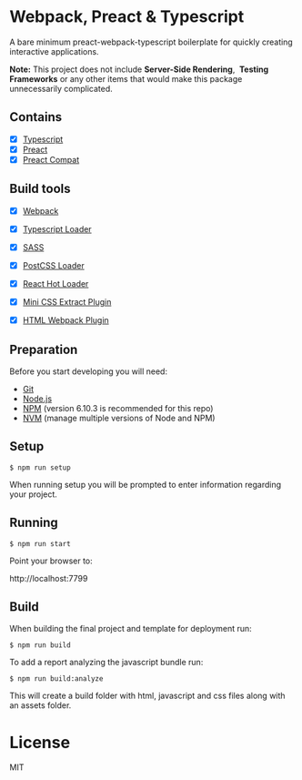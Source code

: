 # Webpack, Preact & Typescript

A bare minimum preact-webpack-typescript boilerplate for quickly creating interactive applications.

**Note:** This project does not include **Server-Side Rendering**,  **Testing Frameworks** or any other items that would make this package unnecessarily complicated.

## Contains

- [x] [Typescript](https://www.typescriptlang.org)
- [x] [Preact](https://preactjs.com/)
- [x] [Preact Compat](https://github.com/developit/preact-compat)

## Build tools

- [x] [Webpack](https://webpack.github.io)
- [x] [Typescript Loader](https://github.com/TypeStrong/ts-loader)
- [x] [SASS](https://sass-lang.com)
- [x] [PostCSS Loader](https://github.com/postcss/postcss-loader)
- [x] [React Hot Loader](https://github.com/gaearon/react-hot-loader)
- [x] [Mini CSS Extract Plugin](https://github.com/webpack-contrib/mini-css-extract-plugin)
- [x] [HTML Webpack Plugin](https://github.com/ampedandwired/html-webpack-plugin)


## Preparation
Before you start developing you will need:

- [Git](https://git-scm.com/book/en/v2/Getting-Started-Installing-Git)
- [Node.js](https://nodejs.org/)
- [NPM](https://www.npmjs.com/) (version 6.10.3 is recommended for this repo)
- [NVM](https://github.com/creationix/nvm) (manage multiple versions of Node and NPM)


## Setup
```
$ npm run setup
```
When running setup you will be prompted to enter information regarding your project.



## Running
```
$ npm run start 
```

Point your browser to:

http://localhost:7799


## Build

When building the final project and template for deployment run:
```
$ npm run build
```


To add a report analyzing the javascript bundle run:
```
$ npm run build:analyze
```



This will create a build folder with html, javascript and css files along with an assets folder.


# License

MIT
